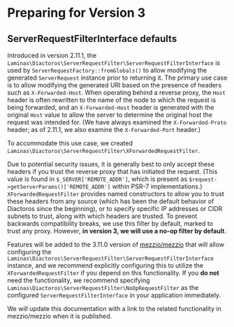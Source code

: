 # Preparing for Version 3

## ServerRequestFilterInterface defaults

Introduced in version 2.11.1, the `Laminas\Diactoros\ServerRequestFilter\ServerRequestFilterInterface` is used by `ServerRequestFactory::fromGlobals()` to allow modifying the generated `ServerRequest` instance prior to returning it.
The primary use case is to allow modifying the generated URI based on the presence of headers such as `X-Forwarded-Host`.
When operating behind a reverse proxy, the `Host` header is often rewritten to the name of the node to which the request is being forwarded, and an `X-Forwarded-Host` header is generated with the original `Host` value to allow the server to determine the original host the request was intended for.
(We have always examined the `X-Forwarded-Proto` header; as of 2.11.1, we also examine the `X-Forwarded-Port` header.)

To accommodate this use case, we created `Laminas\Diactoros\ServerRequestFilter\XForwardedRequestFilter`.

Due to potential security issues, it is generally best to only accept these headers if you trust the reverse proxy that has initiated the request.
(This value is found in `$_SERVER['REMOTE_ADDR']`, which is present as `$request->getServerParams()['REMOTE_ADDR']` within PSR-7 implementations.)
`XForwardedRequestFilter` provides named constructors to allow you to trust these headers from any source (which has been the default behavior of Diactoros since the beginning), or to specify specific IP addresses or CIDR subnets to trust, along with which headers are trusted.
To prevent backwards compatibility breaks, we use this filter by default, marked to trust any proxy.
However, **in version 3, we will use a no-op filter by default**.

Features will be added to the 3.11.0 version of [mezzio/mezzio](https://github.com/mezzio/mezzio) that will allow configuring the `Laminas\Diactoros\ServerRequestFilter\ServerRequestFilterInterface` instance, and we recommend explicitly configuring this to utilize the `XForwardedRequestFilter` if you depend on this functionality.
If you **do not** need the functionality, we recommend specifying `Laminas\Diactoros\ServerRequestFilter\NoOpRequestFilter` as the configured `ServerRequestFilterInterface` in your application immediately.

We will update this documentation with a link to the related functionality in mezzio/mezzio when it is published.
